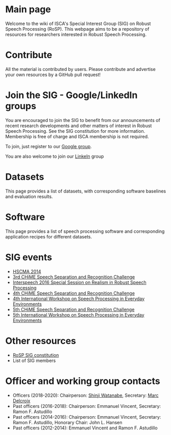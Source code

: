 # Main page

Welcome to the wiki of ISCA's Special Interest Group (SIG) on Robust Speech Processing (RoSP). This webpage aims to be a repository of resources for researchers interested in Robust Speech Processing.

# Contribute

All the material is contributed by users. 
Please contribute and advertise your own resources by a GitHub pull request! 

# Join the SIG - Google/LinkedIn groups

You are encouraged to join the SIG to benefit from our announcements of recent research developments and other matters of interest in Robust Speech Processing. 
See the SIG constitution for more information. Membership is free of charge and ISCA membership is not required.

To join, just register to our [Google group](https://groups.google.com/forum/#!forum/rosp-sig).

You are also welcome to join our [LinkeIn](https://www.linkedin.com/groups/6744473/) group

# Datasets

This page provides a list of datasets, with corresponding software baselines and evaluation results.

# Software
This page provides a list of speech processing software and corresponding application recipes for different datasets.

# SIG events
- [HSCMA 2014](http://hscma2014.inria.fr/)
- [3rd CHiME Speech Separation and Recognition Challenge](http://spandh.dcs.shef.ac.uk/chime_challenge/chime2015/)
- [Interspeech 2016 Special Session on Realism in Robust Speech Processing](http://www.interspeech2016.org/Technical-Program)
- [4th CHiME Speech Separation and Recognition Challenge](http://spandh.dcs.shef.ac.uk/chime_challenge/chime2016/)
- [4th International Workshop on Speech Processing in Everyday Environments](http://spandh.dcs.shef.ac.uk/chime_workshop/chime2016/)
- [5th CHiME Speech Separation and Recognition Challenge](http://spandh.dcs.shef.ac.uk/chime_challenge/)
- [5th International Workshop on Speech Processing in Everyday Environments](http://spandh.dcs.shef.ac.uk/chime_workshop/)

# Other resources
- [RoSP SIG constitution](https://isca-sig-rosp.github.io/isca-sig-rosp/constitution.html)
- List of SIG members

# Officer and working group contacts
- Officers (2018-2020): Chairperson: [Shinji Watanabe](mailto:shinjiw@ieee.org), Secretary: [Marc Delcroix](mailto:marc.delcroix@ieee.org)
- Past officers (2016-2018): Chairperson: Emmanuel Vincent, Secretary: Ramon F. Astudillo
- Past officers (2014-2016): Chairperson: Emmanuel Vincent, Secretary: Ramon F. Astudillo, Honorary Chair: John L. Hansen
- Past officers (2012-2014): Emmanuel Vincent and Ramon F. Astudillo
